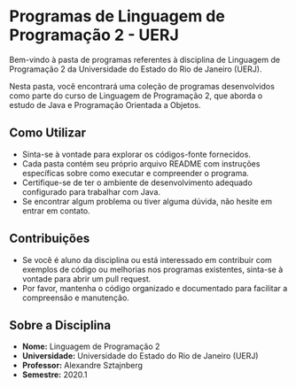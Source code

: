 # Programas de Linguagem de Programação 2 - UERJ

Bem-vindo à pasta de programas referentes à disciplina de Linguagem de Programação 2 da Universidade do Estado do Rio de Janeiro (UERJ).

Nesta pasta, você encontrará uma coleção de programas desenvolvidos como parte do curso de Linguagem de Programação 2, que aborda o estudo de Java e Programação Orientada a Objetos.

  
## Como Utilizar

- Sinta-se à vontade para explorar os códigos-fonte fornecidos.
- Cada pasta contém seu próprio arquivo README com instruções específicas sobre como executar e compreender o programa.
- Certifique-se de ter o ambiente de desenvolvimento adequado configurado para trabalhar com Java.
- Se encontrar algum problema ou tiver alguma dúvida, não hesite em entrar em contato.

## Contribuições

- Se você é aluno da disciplina ou está interessado em contribuir com exemplos de código ou melhorias nos programas existentes, sinta-se à vontade para abrir um pull request.
- Por favor, mantenha o código organizado e documentado para facilitar a compreensão e manutenção.

## Sobre a Disciplina

- **Nome:** Linguagem de Programação 2
- **Universidade:** Universidade do Estado do Rio de Janeiro (UERJ)
- **Professor:** Alexandre Sztajnberg 
- **Semestre:** 2020.1


